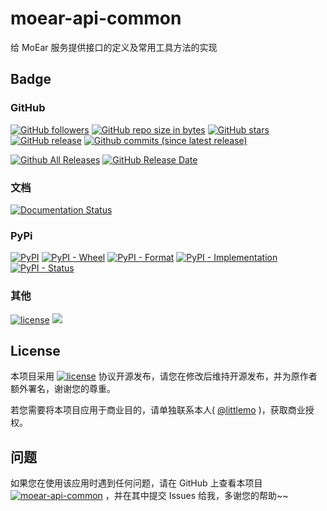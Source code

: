 # moear-api-common

给 MoEar 服务提供接口的定义及常用工具方法的实现

## Badge

### GitHub

[![GitHub followers](https://img.shields.io/github/followers/littlemo.svg?label=github%20follow)](https://github.com/littlemo)
[![GitHub repo size in bytes](https://img.shields.io/github/repo-size/littlemo/moear-api-common.svg)](https://github.com/littlemo/moear-api-common)
[![GitHub stars](https://img.shields.io/github/stars/littlemo/moear-api-common.svg?label=github%20stars)](https://github.com/littlemo/moear-api-common)
[![GitHub release](https://img.shields.io/github/release/littlemo/moear-api-common.svg)](https://github.com/littlemo/moear-api-common/releases)
[![Github commits (since latest release)](https://img.shields.io/github/commits-since/littlemo/moear-api-common/latest.svg)](https://github.com/littlemo/moear-api-common)

[![Github All Releases](https://img.shields.io/github/downloads/littlemo/moear-api-common/total.svg)](https://github.com/littlemo/moear-api-common/releases)
[![GitHub Release Date](https://img.shields.io/github/release-date/littlemo/moear-api-common.svg)](https://github.com/littlemo/moear-api-common/releases)

### 文档

[![Documentation Status](https://readthedocs.org/projects/moear-api-common/badge/?version=latest)](http://moear-api-common.readthedocs.io/zh_CN/latest/?badge=latest)

### PyPi

[![PyPI](https://img.shields.io/pypi/v/moear-api-common.svg)](https://pypi.org/project/moear-api-common/)
[![PyPI - Wheel](https://img.shields.io/pypi/wheel/moear-api-common.svg)](https://pypi.org/project/moear-api-common/)
[![PyPI - Format](https://img.shields.io/pypi/format/moear-api-common.svg)](https://pypi.org/project/moear-api-common/)
[![PyPI - Implementation](https://img.shields.io/pypi/implementation/moear-api-common.svg)](https://pypi.org/project/moear-api-common/)
[![PyPI - Status](https://img.shields.io/pypi/status/moear-api-common.svg)](https://pypi.org/project/moear-api-common/)

### 其他

[![license](https://img.shields.io/github/license/littlemo/moear-api-common.svg)](https://github.com/littlemo/moear-api-common)
[![](https://img.shields.io/badge/bitcoin-donate-green.svg)](https://keybase.io/littlemo)

## License

本项目采用 [![license](https://img.shields.io/github/license/littlemo/moear-api-common.svg)](https://github.com/littlemo/moear-api-common) 协议开源发布，请您在修改后维持开源发布，并为原作者额外署名，谢谢您的尊重。

若您需要将本项目应用于商业目的，请单独联系本人( [@littlemo](https://github.com/littlemo) )，获取商业授权。

## 问题

如果您在使用该应用时遇到任何问题，请在 GitHub 上查看本项目 [![moear-api-common](https://img.shields.io/badge/Repo-moear--api--common-brightgreen.svg)](https://github.com/littlemo/moear-api-common) ，并在其中提交 Issues 给我，多谢您的帮助~~
